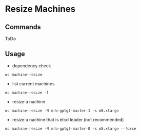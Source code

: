 # Resize Machines

<!--
Dev note: This markdown was created to be rendered using mkdocs-material plugin.
Reference of resources enabled on this page:
- https://squidfunk.github.io/mkdocs-material/reference/content-tabs/
- https://squidfunk.github.io/mkdocs-material/reference/admonitions/
-->


## Commands

ToDo

## Usage

- dependency check

``` shell
oc machine-resize
```

- list current machines

``` shell
oc machine-resize -l
```

- resize  a nachine

``` shell
oc machine-resize -N mrb-gptgl-master-1 -s m5.xlarge
```

- resize  a nachine that is etcd leader (not recommended)

``` shell
oc machine-resize -N mrb-gptgl-master-0 -s m5.xlarge --force
```
